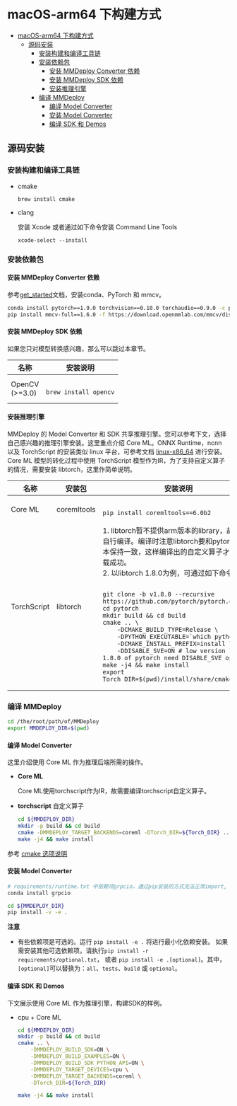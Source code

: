 # macOS-arm64 下构建方式

- [macOS-arm64 下构建方式](#macos-arm64-下构建方式)
  - [源码安装](#源码安装)
    - [安装构建和编译工具链](#安装构建和编译工具链)
    - [安装依赖包](#安装依赖包)
      - [安装 MMDeploy Converter 依赖](#安装-mmdeploy-converter-依赖)
      - [安装 MMDeploy SDK 依赖](#安装-mmdeploy-sdk-依赖)
      - [安装推理引擎](#安装推理引擎)
    - [编译 MMDeploy](#编译-mmdeploy)
      - [编译 Model Converter](#编译-model-converter)
      - [安装 Model Converter](#安装-model-converter)
      - [编译 SDK 和 Demos](#编译-sdk-和-demos)

## 源码安装

### 安装构建和编译工具链

- cmake

  ```
  brew install cmake
  ```

- clang

  安装 Xcode 或者通过如下命令安装 Command Line Tools

  ```
  xcode-select --install
  ```

### 安装依赖包

#### 安装 MMDeploy Converter 依赖

参考[get_started](../get_started.md)文档，安装conda、PyTorch 和 mmcv。

```bash
conda install pytorch==1.9.0 torchvision==0.10.0 torchaudio==0.9.0 -c pytorch
pip install mmcv-full==1.6.0 -f https://download.openmmlab.com/mmcv/dist/cpu/torch1.9.0/index.html
```

#### 安装 MMDeploy SDK 依赖

如果您只对模型转换感兴趣，那么可以跳过本章节。

<table class="docutils">
<thead>
  <tr>
    <th>名称 </th>
    <th>安装说明 </th>
  </tr>
</thead>
<tbody>
  <tr>
    <td>OpenCV<br>(>=3.0) </td>
    <td>
<pre><code>
brew install opencv
</code></pre>
    </td>
</tbody>
</table>

#### 安装推理引擎

MMDeploy 的 Model Converter 和 SDK 共享推理引擎。您可以参考下文，选择自己感兴趣的推理引擎安装。这里重点介绍 Core ML。ONNX Runtime，ncnn 以及 TorchScript 的安装类似 linux 平台，可参考文档 [linux-x86_64](linux-x86_64.md) 进行安装。Core ML 模型的转化过程中使用 TorchScript 模型作为IR，为了支持自定义算子的情况，需要安装 libtorch，这里作简单说明。

<table  class="docutils">
<thead>
  <tr>
    <th>名称</th>
    <th>安装包</th>
    <th>安装说明</th>
  </tr>
</thead>
<tbody>
  <tr>
    <td>Core ML</td>
    <td>coremltools</td>
    <td>
<pre><code>
pip install coremltools==6.0b2
</code></pre>
    </td>
  </tr>
  <tr>
  <td>TorchScript</td>
  <td>libtorch</td>
  <td>
  1. libtorch暂不提供arm版本的library，故需要自行编译。编译时注意libtorch要和pytorch的版本保持一致，这样编译出的自定义算子才可以加载成功。<br>
  2. 以libtorch 1.8.0为例，可通过如下命令安装:
<pre><code>
git clone -b v1.8.0 --recursive https://github.com/pytorch/pytorch.git
cd pytorch
mkdir build && cd build
cmake .. \
    -DCMAKE_BUILD_TYPE=Release \
    -DPYTHON_EXECUTABLE=`which python` \
    -DCMAKE_INSTALL_PREFIX=install \
    -DDISABLE_SVE=ON # low version like 1.8.0 of pytorch need DISABLE_SVE option
make -j4 && make install
export Torch_DIR=$(pwd)/install/share/cmake/Torch
</code></pre>
  </td>
  </tr>
</tbody>
</table>

### 编译 MMDeploy

```bash
cd /the/root/path/of/MMDeploy
export MMDEPLOY_DIR=$(pwd)
```

#### 编译 Model Converter

这里介绍使用 Core ML 作为推理后端所需的操作。

- **Core ML**

  Core ML使用torchscript作为IR，故需要编译torchscript自定义算子。

- **torchscript** 自定义算子

  ```bash
  cd ${MMDEPLOY_DIR}
  mkdir -p build && cd build
  cmake -DMMDEPLOY_TARGET_BACKENDS=coreml -DTorch_DIR=${Torch_DIR} ..
  make -j4 && make install
  ```

参考 [cmake 选项说明](cmake_option.md)

#### 安装 Model Converter

```bash
# requirements/runtime.txt 中依赖项grpcio，通过pip安装的方式无法正常import, 需使用 conda 安装
conda install grpcio
```

```bash
cd ${MMDEPLOY_DIR}
pip install -v -e .
```

**注意**

- 有些依赖项是可选的。运行 `pip install -e .` 将进行最小化依赖安装。 如果需安装其他可选依赖项，请执行`pip install -r requirements/optional.txt`，
  或者 `pip install -e .[optional]`。其中，`[optional]`可以替换为：`all`、`tests`、`build` 或 `optional`。

#### 编译 SDK 和 Demos

下文展示使用 Core ML 作为推理引擎，构建SDK的样例。

- cpu + Core ML

  ```Bash
  cd ${MMDEPLOY_DIR}
  mkdir -p build && cd build
  cmake .. \
      -DMMDEPLOY_BUILD_SDK=ON \
      -DMMDEPLOY_BUILD_EXAMPLES=ON \
      -DMMDEPLOY_BUILD_SDK_PYTHON_API=ON \
      -DMMDEPLOY_TARGET_DEVICES=cpu \
      -DMMDEPLOY_TARGET_BACKENDS=coreml \
      -DTorch_DIR=${Torch_DIR}

  make -j4 && make install
  ```
